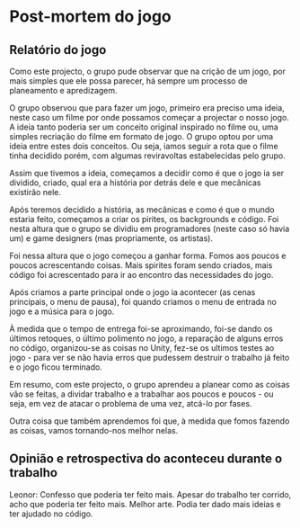 # Post-mortem do jogo

## Relatório do jogo

Como este projecto, o grupo pude observar que na crição de um jogo, por mais simples que ele possa parecer, há sempre um processo de planeamento e apredizagem.

O grupo observou que para fazer um jogo, primeiro era preciso uma ideia, neste caso um filme por onde possamos começar a projectar o nosso jogo. A ideia tanto poderia ser um conceito original inspirado no filme ou, uma simples recriação do filme em formato de jogo. O grupo optou por uma ideia entre estes dois conceitos. Ou seja, iamos seguir a rota que o filme tinha decidido porém, com algumas reviravoltas estabelecidas pelo grupo. 

Assim que tivemos a ideia, começamos a decidir como é que o jogo ia ser dividido, criado, qual era a história por detrás dele e que mecânicas existirão nele.

Após teremos decidido a história, as mecânicas e como é que o mundo estaria feito, começamos a criar os pirites, os backgrounds e código. Foi nesta altura que o grupo se dividiu em programadores (neste caso só havia um) e game designers (mas propriamente, os artistas).

Foi nessa altura que o jogo começou a ganhar forma. Fomos aos poucos e poucos acrescentando coisas. Mais spirites foram sendo criados, mais código foi acrescentado para ir ao encontro das necessidades do jogo.

Após criamos a parte principal onde o jogo ia acontecer (as cenas principais, o menu de pausa), foi quando criamos o menu de entrada no jogo e a música para o jogo.

À medida que o tempo de entrega foi-se aproximando, foi-se dando os últimos retoques, o último polimento no jogo, a reparação de alguns erros no código, organizou-se as coisas no Unity, fez-se os ultimos testes ao jogo - para ver se não havia erros que pudessem destruir o trabalho já feito e o jogo ficou terminado.

Em resumo, com este projecto, o grupo aprendeu a planear como as coisas vão se feitas, a dividar trabalho e a trabalhar aos poucos e poucos - ou seja, em vez de atacar o problema de uma vez, atcá-lo por fases.

Outra coisa que também aprendemos foi que, à medida que fomos fazendo as coisas, vamos tornando-nos melhor nelas.

## Opinião e retrospectiva do aconteceu durante o trabalho 

Leonor: Confesso que poderia ter feito mais. Apesar do trabalho ter corrido, acho que poderia ter feito mais. Melhor arte. Podia ter dado mais ideias e ter ajudado no código.